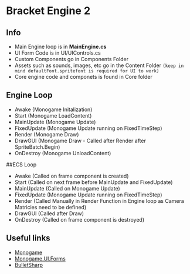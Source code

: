 # Bracket Engine 2

## Info
- Main Engine loop is in **MainEngine.cs**
- UI Form Code is in UI/UIControls.cs
- Custom Components go in Components Folder
- Assets such as sounds, images, etc go in the Content Folder `(keep in mind defaultFont.spritefont is required for UI to work)`
- Core engine code and componets is found in Core folder

## Engine Loop
- Awake (Monogame Initalization)
- Start (Monogame LoadContent)
- MainUpdate (Monogame Update)
- FixedUpdate (Monogame Update running on FixedTimeStep)
- Render (Monogame Draw)
- DrawGUI (Monogame Draw - Called after Render after SpriteBatch.Begin)
- OnDestroy (Monogame UnloadContent)

##ECS Loop
- Awake (Called on frame component is created)
- Start (Called on next frame before MainUpdate and FixedUpdate)
- MainUpdate (Called on Monogame Update)
- FixedUpdate (Monogame Update running on FixedTimeStep)
- Render (Called Manually in Render Function in Engine loop as Camera Matricies need to be defined)
- DrawGUI (Called after Draw)
- OnDestroy (Called on frame component is destroyed)

## Useful links
- [Monogame](https://docs.monogame.net/)
- [Monogame.UI.Forms](https://github.com/csharpskolan/MonoGame.UI.Forms)
- [BulletSharp](https://andrestraks.github.io/BulletSharp/)
